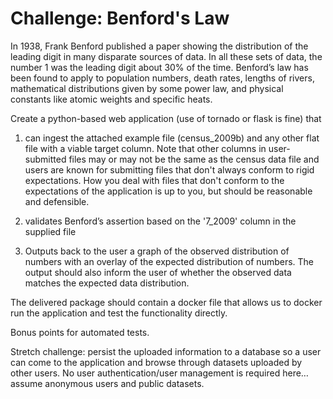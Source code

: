 Challenge: Benford's Law
========================

In 1938, Frank Benford published a paper showing the distribution of the leading digit in many disparate sources of data. In all these sets of data, the number 1 was the leading digit about 30% of the time. Benford’s law has been found to apply to population numbers, death rates, lengths of rivers, mathematical distributions given by some power law, and physical constants like atomic weights and specific heats.

Create a python-based web application (use of tornado or flask is fine) that

1) can ingest the attached example file (census_2009b) and any other flat file with a viable target column. Note that other columns in user-submitted files may or may not be the same as the census data file and users are known for submitting files that don't always conform to rigid expectations. How you deal with files that don't conform to the expectations of the application is up to you, but should be reasonable and defensible.

2) validates Benford’s assertion based on the '7_2009' column in the supplied file

3) Outputs back to the user a graph of the observed distribution of numbers with an overlay of the expected distribution of numbers. The output should also inform the user of whether the observed data matches the expected data distribution.

The delivered package should contain a docker file that allows us to docker run the application and test the functionality directly.

Bonus points for automated tests.

Stretch challenge: persist the uploaded information to a database so a user can come to the application and browse through datasets uploaded by other users. No user authentication/user management is required here… assume anonymous users and public datasets.